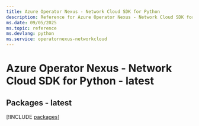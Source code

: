 ```yaml
---
title: Azure Operator Nexus - Network Cloud SDK for Python
description: Reference for Azure Operator Nexus - Network Cloud SDK for Python
ms.date: 09/05/2025
ms.topic: reference
ms.devlang: python
ms.service: operatornexus-networkcloud
---
```

# Azure Operator Nexus - Network Cloud SDK for Python - latest
## Packages - latest
[!INCLUDE [packages](operator-nexus---network-cloud-index.md)]